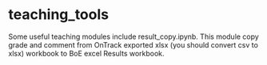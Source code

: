 # teaching_tools

Some useful teaching modules include result_copy.ipynb. 
This module copy grade and comment from OnTrack exported xlsx (you should convert csv to xlsx) workbook to BoE excel Results workbook.
